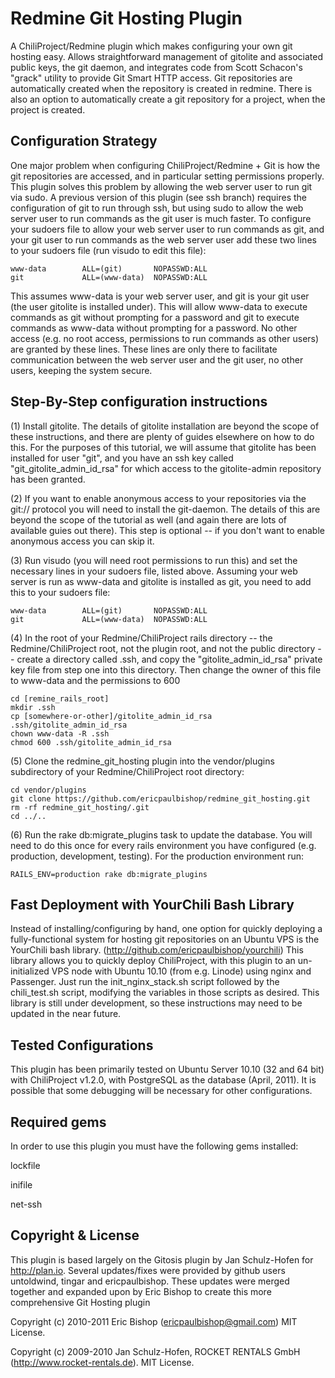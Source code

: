 # Redmine Git Hosting Plugin

A ChiliProject/Redmine plugin which makes configuring your own git hosting easy. Allows straightforward management of gitolite and associated public keys, the git daemon, and integrates code from Scott Schacon's "grack" utility to provide Git Smart HTTP access.  Git repositories are automatically created when the repository is created in redmine.  There is also an option to automatically create a git repository for a project, when the project is created.

## Configuration Strategy

One major problem when configuring ChiliProject/Redmine + Git is how the git repositories are accessed, and in particular setting permissions properly.  This plugin solves this problem by allowing the web server user to run git via sudo.  A previous version of this plugin (see ssh branch) requires the configuration of git to run through ssh, but using sudo to allow the web server user to run commands as the git user is much faster.  To configure your sudoers file to allow your web server user to run commands as git, and your git user to run commands as the web server user add these two lines to your sudoers file (run visudo to edit this file):

    www-data        ALL=(git)       NOPASSWD:ALL
    git             ALL=(www-data)  NOPASSWD:ALL


This assumes www-data is your web server user, and git is your git user (the user gitolite is installed under).  This will allow www-data to execute commands as git without prompting for a password and git to execute commands as www-data without prompting for a password.  No other access (e.g. no root access, permissions to run commands as other users) are granted by these lines.  These lines are only there to facilitate communication between the web server user and the git user, no other users, keeping the system secure.


## Step-By-Step configuration instructions

(1) Install gitolite.  The details of gitolite installation are beyond the scope of these instructions, and there are plenty of guides elsewhere on how to do this.  For the purposes of this tutorial, we will assume that gitolite has been installed for user "git", and you have an ssh key called "git_gitolite_admin_id_rsa" for which access to the gitolite-admin repository has been granted.

(2) If you want to enable anonymous access to your repositories via the git:// protocol you will need to install the git-daemon.  The details of this are beyond the scope of the tutorial as well (and again there are lots of available guies out there).  This step is optional -- if you don't want to enable anonymous access you can skip it.

(3) Run visudo (you will need root permissions to run this) and set the necessary lines in your sudoers file, listed above.  Assuming your web server is run as www-data and gitolite is installed as git, you need to add this to your sudoers file:

    www-data        ALL=(git)       NOPASSWD:ALL
    git             ALL=(www-data)  NOPASSWD:ALL

(4) In the root of your Redmine/ChiliProject rails directory -- the Redmine/ChiliProject root, not the plugin root, and not the public directory -- create a directory called .ssh, and copy the "gitolite_admin_id_rsa"  private key file from step one into this directory. Then change the owner of this file to www-data and the permissions to 600

    cd [remine_rails_root]
    mkdir .ssh
    cp [somewhere-or-other]/gitolite_admin_id_rsa .ssh/gitolite_admin_id_rsa
    chown www-data -R .ssh
    chmod 600 .ssh/gitolite_admin_id_rsa


(5) Clone the redmine_git_hosting plugin into the vendor/plugins subdirectory of your Redmine/ChiliProject root directory:

    cd vendor/plugins
    git clone https://github.com/ericpaulbishop/redmine_git_hosting.git
    rm -rf redmine_git_hosting/.git
    cd ../..

(6) Run the rake db:migrate\_plugins task to update the database.  You will need to do this once for every rails environment you have configured (e.g. production, development, testing).  For the production environment run:

    RAILS_ENV=production rake db:migrate_plugins


## Fast Deployment with YourChili Bash Library

Instead of installing/configuring by hand, one option for quickly deploying a fully-functional system for hosting git repositories on an Ubuntu VPS is the YourChili bash library. (http://github.com/ericpaulbishop/yourchili)  This library allows you to quickly deploy ChiliProject, with this plugin to an un-initialized VPS node with Ubuntu 10.10 (from e.g. Linode) using nginx and Passenger.  Just run the init\_nginx\_stack.sh script followed by the chili\_test.sh script, modifying the variables in those scripts as desired.  This library is still under development, so these instructions may need to be updated in the near future.

## Tested Configurations

This plugin has been primarily tested on Ubuntu Server 10.10 (32 and 64 bit) with ChiliProject v1.2.0, with PostgreSQL as the database (April, 2011).  It is possible that some debugging will be necessary for other configurations.


## Required gems

In order to use this plugin you must have the following gems installed:

lockfile

inifile

net-ssh


## Copyright & License

This plugin is based largely on the Gitosis plugin by Jan Schulz-Hofen for http://plan.io.  Several updates/fixes were provided by github users untoldwind, tingar and ericpaulbishop. These updates were merged together and expanded upon by Eric Bishop to create this more comprehensive Git Hosting plugin

Copyright (c) 2010-2011 Eric Bishop (ericpaulbishop@gmail.com) MIT License.

Copyright (c) 2009-2010 Jan Schulz-Hofen, ROCKET RENTALS GmbH (http://www.rocket-rentals.de). MIT License.


